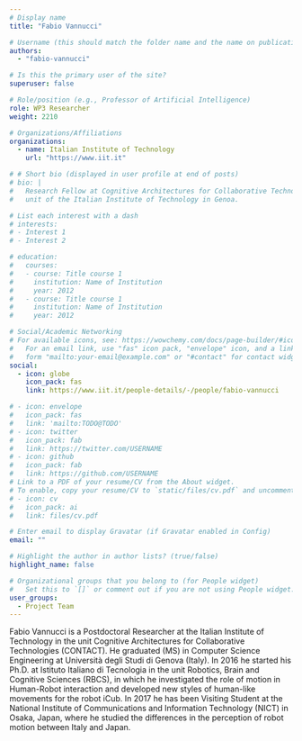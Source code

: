 ```yaml
---
# Display name
title: "Fabio Vannucci"

# Username (this should match the folder name and the name on publications)
authors:
  - "fabio-vannucci"

# Is this the primary user of the site?
superuser: false

# Role/position (e.g., Professor of Artificial Intelligence)
role: WP3 Researcher
weight: 2210

# Organizations/Affiliations
organizations:
  - name: Italian Institute of Technology
    url: "https://www.iit.it"

# # Short bio (displayed in user profile at end of posts)
# bio: |
#   Research Fellow at Cognitive Architectures for Collaborative Technologies
#   unit of the Italian Institute of Technology in Genoa.

# List each interest with a dash
# interests:
# - Interest 1
# - Interest 2

# education:
#   courses:
#   - course: Title course 1
#     institution: Name of Institution
#     year: 2012
#   - course: Title course 1
#     institution: Name of Institution
#     year: 2012

# Social/Academic Networking
# For available icons, see: https://wowchemy.com/docs/page-builder/#icons
#   For an email link, use "fas" icon pack, "envelope" icon, and a link in the
#   form "mailto:your-email@example.com" or "#contact" for contact widget.
social:
  - icon: globe
    icon_pack: fas
    link: https://www.iit.it/people-details/-/people/fabio-vannucci

# - icon: envelope
#   icon_pack: fas
#   link: 'mailto:TODO@TODO'
# - icon: twitter
#   icon_pack: fab
#   link: https://twitter.com/USERNAME
# - icon: github
#   icon_pack: fab
#   link: https://github.com/USERNAME
# Link to a PDF of your resume/CV from the About widget.
# To enable, copy your resume/CV to `static/files/cv.pdf` and uncomment the lines below.
# - icon: cv
#   icon_pack: ai
#   link: files/cv.pdf

# Enter email to display Gravatar (if Gravatar enabled in Config)
email: ""

# Highlight the author in author lists? (true/false)
highlight_name: false

# Organizational groups that you belong to (for People widget)
#   Set this to `[]` or comment out if you are not using People widget.
user_groups:
  - Project Team
---
```


Fabio Vannucci is a Postdoctoral Researcher at the Italian Institute of Technology in the unit Cognitive Architectures
for Collaborative Technologies (CONTACT). He graduated (MS) in Computer Science Engineering at Università degli Studi di
Genova (Italy). In 2016 he started his Ph.D. at Istituto Italiano di Tecnologia in the unit Robotics, Brain and
Cognitive Sciences (RBCS), in which he investigated the role of motion in Human-Robot interaction and developed new
styles of human-like movements for the robot iCub. In 2017 he has been Visiting Student at the National Institute of
Communications and Information Technology (NICT) in Osaka, Japan, where he studied the differences in the perception of
robot motion between Italy and Japan.
